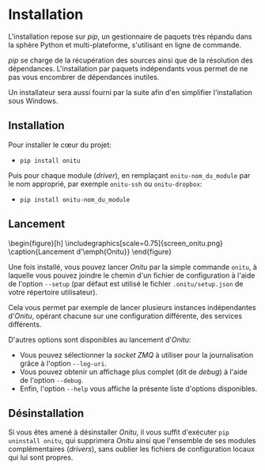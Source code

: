 # Installation

L'installation repose sur *pip*, un gestionnaire de paquets très répandu dans la sphère Python et multi-plateforme, s'utilisant en ligne de commande.

*pip* se charge de la récupération des sources ainsi que de la résolution des dépendances. L'installation par paquets indépendants vous permet de ne pas vous encombrer de dépendances inutiles.

Un installateur sera aussi fourni par la suite afin d'en simplifier l'installation sous Windows.

## Installation

Pour installer le cœur du projet:

* `pip install onitu`

Puis pour chaque module (*driver*), en remplaçant `onitu-nom_du_module` par le nom approprié, par exemple `onitu-ssh` ou `onitu-dropbox`:

* `pip install onitu-nom_du_module`

## Lancement

\begin{figure}[h]
\includegraphics[scale=0.75]{screen_onitu.png}
\caption{Lancement d'\emph{Onitu}}
\end{figure}

Une fois installé, vous pouvez lancer *Onitu* par la simple commande `onitu`, à laquelle vous pouvez joindre le chemin d'un fichier de configuration à l'aide de l'option `--setup` (par défaut est utilisé le fichier `.onitu/setup.json` de votre répertoire utilisateur).

Cela vous permet par exemple de lancer plusieurs instances indépendantes d'*Onitu*, opérant chacune sur une configuration différente, des services différents.

D'autres options sont disponibles au lancement d'*Onitu*:

* Vous pouvez sélectionner la *socket* *ZMQ* à utiliser pour la journalisation grâce à l'option `--log-uri`.
* Vous pouvez obtenir un affichage plus complet (dit de *debug*) à l'aide de l'option `--debug`.
* Enfin, l'option `--help` vous affiche la présente liste d'options disponibles.

## Désinstallation

Si vous êtes amené à désinstaller *Onitu*, il vous suffit d'exécuter `pip uninstall onitu`, qui supprimera *Onitu* ainsi que l'ensemble de ses modules complémentaires (*drivers*), sans oublier les fichiers de configuration locaux qui lui sont propres.
